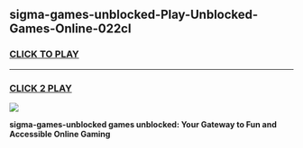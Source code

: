 
## sigma-games-unblocked-Play-Unblocked-Games-Online-022cl
<h3>
<a href="https://premium76.site?title=sigma-games-unblocked&ref=25A">CLICK TO PLAY</a></h3>
<hr>

<h3>
<a href="https://premium76.site?title=sigma-games-unblocked&ref=25A">CLICK 2 PLAY</a>
  
</h3>

<a href="https://premium76.site?title=sigma-games-unblocked&ref=25A"><img src="https://clearcache.store/games.png"></a>


**sigma-games-unblocked games unblocked: Your Gateway to Fun and Accessible Online Gaming**

